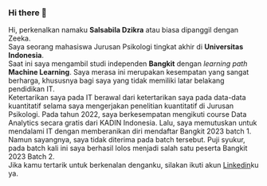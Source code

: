 ### Hi there 👋

<!--
**aquariauriga/aquariauriga** is a ✨ _special_ ✨ repository because its `README.md` (this file) appears on your GitHub profile.

Here are some ideas to get you started:

- 🔭 I’m currently working on ...
- 🌱 I’m currently learning ...
- 👯 I’m looking to collaborate on ...
- 🤔 I’m looking for help with ...
- 💬 Ask me about ...
- 📫 How to reach me: ...
- 😄 Pronouns: ...
- ⚡ Fun fact: ...
-->

Hi, perkenalkan namaku **Salsabila Dzikra** atau biasa dipanggil dengan Zeeka.\
Saya seorang mahasiswa Jurusan Psikologi tingkat akhir di **Universitas Indonesia**.\
Saat ini saya mengambil studi independen **Bangkit** dengan *learning path* **Machine Learning**. Saya merasa ini merupakan kesempatan yang sangat berharga, khususnya bagi saya yang tidak memiliki latar belakang pendidikan IT.\
Ketertarikan saya pada IT berawal dari ketertarikan saya pada data-data kuantitatif selama saya mengerjakan penelitian kuantitatif di Jurusan Psikologi. Pada tahun 2022, saya berkesempatan mengikuti course Data Analytics secara gratis dari KADIN Indonesia. Lalu, saya memutuskan untuk mendalami IT dengan memberanikan diri mendaftar Bangkit 2023 batch 1. Namun sayangnya, saya tidak diterima pada batch tersebut. Puji syukur, pada batch kali ini saya berhasil lolos menjadi salah satu peserta Bangkit 2023 Batch 2.\
Jika kamu tertarik untuk berkenalan denganku, silakan ikuti akun [Linkedin](https://www.linkedin.com/in/salsabiladzikra/)ku ya.
